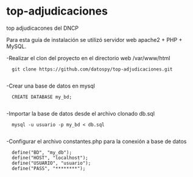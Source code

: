 # top-adjudicaciones
top adjudicacones del DNCP

Para esta guía de instalación se utilizó servidor web apache2 + PHP + MySQL.

-Realizar el clon del proyecto en el directorio web /var/www/html

```
  git clone https://github.com/datospy/top-adjudicaciones.git
  
```

-Crear una base de datos en mysql

```
  CREATE DATABASE my_bd;
  
```

-Importar la base de datos desde el archivo clonado db.sql

```
  mysql -u usuario -p my_bd < db.sql
  
```

-Configurar el archivo constantes.php para la conexión a base de datos

```
  define("BD", "my_db");
  define("HOST", "localhost");
  define("USUARIO", "usuario");
  define("PASS", "********");
  
```

